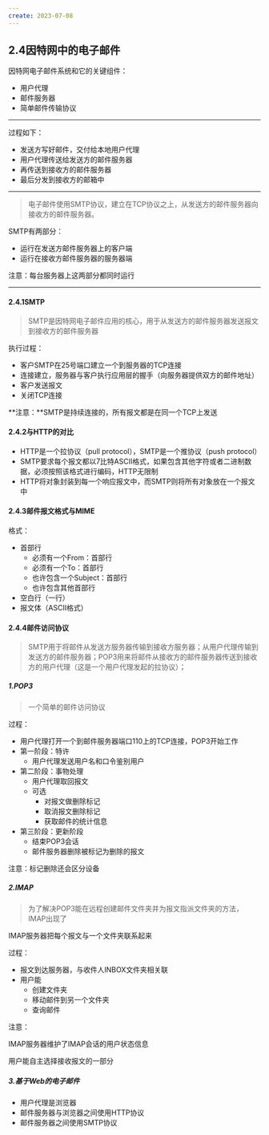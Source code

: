 ```yaml
---
create: 2023-07-08
---
```

## 2.4因特网中的电子邮件

因特网电子邮件系统和它的关键组件：

* 用户代理
* 邮件服务器
* 简单邮件传输协议

---

过程如下：

* 发送方写好邮件，交付给本地用户代理
* 用户代理传送给发送方的邮件服务器
* 再传送到接收方的邮件服务器
* 最后分发到接收方的邮箱中

---

> 电子邮件使用SMTP协议，建立在TCP协议之上，从发送方的邮件服务器向接收方的邮件服务器。

SMTP有两部分：

* 运行在发送方邮件服务器上的客户端
* 运行在接收方邮件服务器的服务器端

注意：每台服务器上这两部分都同时运行

---

#### 2.4.1SMTP

> SMTP是因特网电子邮件应用的核心，用于从发送方的邮件服务器发送报文到接收方的邮件服务器

执行过程：

* 客户SMTP在25号端口建立一个到服务器的TCP连接
* 连接建立，服务器与客户执行应用层的握手（向服务器提供双方的邮件地址）
* 客户发送报文
* 关闭TCP连接

**注意：**SMTP是持续连接的，所有报文都是在同一个TCP上发送

#### 2.4.2与HTTP的对比

* HTTP是一个拉协议（pull protocol），SMTP是一个推协议（push protocol）
* SMTP要求每个报文都以7比特ASCII格式，如果包含其他字符或者二进制数据，必须按照该格式进行编码，HTTP无限制
* HTTP将对象封装到每一个响应报文中，而SMTP则将所有对象放在一个报文中

#### 2.4.3邮件报文格式与MIME

 格式：

* 首部行
	* 必须有一个From：首部行
	* 必须有一个To：首部行
	* 也许包含一个Subject：首部行
	* 也许包含其他首部行
* 空白行（一行）
* 报文体（ASCII格式）

#### 2.4.4邮件访问协议

> SMTP用于将邮件从发送方服务器传输到接收方服务器；从用户代理传输到发送方的邮件服务器；POP3用来将邮件从接收方的邮件服务器传送到接收方的用户代理（这是一个用户代理发起的拉协议）；

##### 1.POP3

> 一个简单的邮件访问协议

过程：

* 用户代理打开一个到邮件服务器端口110上的TCP连接，POP3开始工作
* 第一阶段：特许
	* 用户代理发送用户名和口令鉴别用户
* 第二阶段：事物处理
	* 用户代理取回报文
	* 可选
		* 对报文做删除标记
		* 取消报文删除标记
		* 获取邮件的统计信息
* 第三阶段：更新阶段
	* 结束POP3会话
	* 邮件服务器删除被标记为删除的报文

注意：标记删除还会区分设备

##### 2.IMAP

> 为了解决POP3能在远程创建邮件文件夹并为报文指派文件夹的方法，IMAP出现了

IMAP服务器把每个报文与一个文件夹联系起来

过程：

* 报文到达服务器，与收件人INBOX文件夹相关联
* 用户能
	* 创建文件夹
	* 移动邮件到另一个文件夹
	* 查询邮件

注意：

IMAP服务器维护了IMAP会话的用户状态信息

用户能自主选择接收报文的一部分

##### 3.基于Web的电子邮件

* 用户代理是浏览器
* 邮件服务器与浏览器之间使用HTTP协议
* 邮件服务器之间使用SMTP协议





